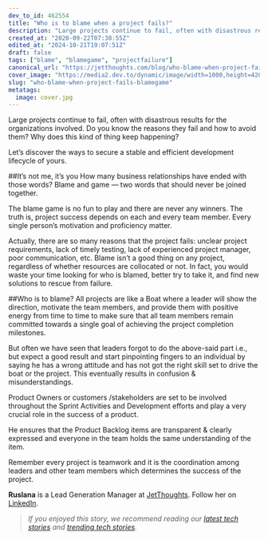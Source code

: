 ```yaml
---
dev_to_id: 462554
title: "Who is to blame when a project fails?"
description: "Large projects continue to fail, often with disastrous results for the organizations involved. Do you..."
created_at: "2020-09-22T07:38:55Z"
edited_at: "2024-10-21T19:07:51Z"
draft: false
tags: ["blame", "blamegame", "projectfailure"]
canonical_url: "https://jetthoughts.com/blog/who-blame-when-project-fails-blamegame/"
cover_image: "https://media2.dev.to/dynamic/image/width=1000,height=420,fit=cover,gravity=auto,format=auto/https%3A%2F%2Fmedia.dev.to%2Fcdn-cgi%2Fimage%2Fwidth%3D1000%2Cheight%3D420%2Cfit%3Dcover%2Cgravity%3Dauto%2Cformat%3Dauto%2Fhttps%253A%252F%252Fdev-to-uploads.s3.amazonaws.com%252Fi%252F38e6anewxdyto08iy9zl.jpg"
slug: "who-blame-when-project-fails-blamegame"
metatags:
  image: cover.jpg
---
```

Large projects continue to fail, often with disastrous results for the organizations involved. Do you know the reasons they fail and how to avoid them? Why does this kind of thing keep happening?

Let’s discover the ways to secure a stable and efficient development lifecycle of yours.

##It’s not me, it’s you
How many business relationships have ended with those words? Blame and game — two words that should never be joined together.

The blame game is no fun to play and there are never any winners. The truth is, project success depends on each and every team member. Every single person’s motivation and proficiency matter.

Actually, there are so many reasons that the project fails: unclear project requirements, lack of timely testing, lack of experienced project manager, poor communication, etc. Blame isn’t a good thing on any project, regardless of whether resources are collocated or not. In fact, you would waste your time looking for who is blamed, better try to take it, and find new solutions to rescue from failure.

##Who is to blame?
All projects are like a Boat where a leader will show the direction, motivate the team members, and provide them with positive energy from time to time to make sure that all team members remain committed towards a single goal of achieving the project completion milestones.

But often we have seen that leaders forgot to do the above-said part i.e., but expect a good result and start pinpointing fingers to an individual by saying he has a wrong attitude and has not got the right skill set to drive the boat or the project. This eventually results in confusion & misunderstandings.

Product Owners or customers /stakeholders are set to be involved throughout the Sprint Activities and Development efforts and play a very crucial role in the success of a product.

He ensures that the Product Backlog items are transparent & clearly expressed and everyone in the team holds the same understanding of the item.

Remember every project is teamwork and it is the coordination among leaders and other team members which determines the success of the project.

**Ruslana** is a Lead Generation Manager at [JetThoughts](https://www.jetthoughts.com/). Follow her on [LinkedIn](https://www.linkedin.com/in/ruslana-brykaliuk-970016135/).
>  *If you enjoyed this story, we recommend reading our [latest tech stories](https://jtway.co/latest) and [trending tech stories](https://jtway.co/trending).*
